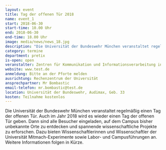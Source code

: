 ```yaml
---
layout: event
title: Tag der offenen Tür 2018
name: event_1
start: 2018-06-30
start-time: 10.00 Uhr
end: 2018-06-30
end-time: 18.00 Uhr
image: media/news/news_18.jpg
description: "Die Universität der Bundeswehr München veranstaltet regelmäßig einen Tag der offenen Tür. Auch im Jahr 2018 wird es wieder einen Tag der offenen Tür geben."
category: termine
department: pretix
is-open: open
veranstalter: Zentren für Kommunikation und Informationsverarbeitung in Lehre und Forschung e. V. (ZKI e. V.)
website: www.test.de
anmeldung: Bitte an der Pforte melden
ausrichtung: Rechenzentrum der Universität
ansprechpartner: Mr Bombastic
email-telefon: mr.bombastic@test.de
location: Universität der Bundeswehr, Audimax, Geb. 33
kosten: Teilnahme kostenlos
---
```



Die Universität der Bundeswehr München veranstaltet regelmäßig einen Tag der offenen Tür. Auch im Jahr 2018 wird es wieder einen Tag der offenen Tür geben. Dann sind alle Besucher eingeladen, auf dem Campus bisher unbekannte Orte zu entdecken und spannende wissenschaftliche Projekte zu erforschen. Dazu bieten Wissenschaftlerinnen und Wissenschaftler der Universität Mitmach-Experimente sowie Labor- und Campusführungen an. Weitere Informationen folgen in Kürze.
